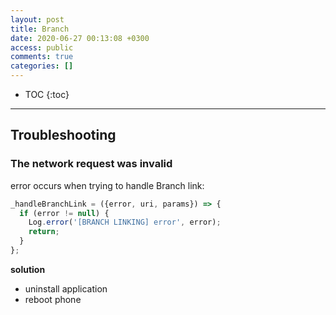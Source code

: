 ```yaml
---
layout: post
title: Branch
date: 2020-06-27 00:13:08 +0300
access: public
comments: true
categories: []
---
```


<!-- more -->

* TOC
{:toc}
<hr>

## Troubleshooting

### The network request was invalid

error occurs when trying to handle Branch link:

```javascript
_handleBranchLink = ({error, uri, params}) => {
  if (error != null) {
    Log.error('[BRANCH LINKING] error', error);
    return;
  }
};
```

**solution**

- uninstall application
- reboot phone
